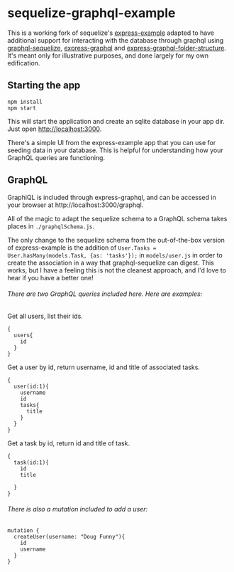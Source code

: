 # sequelize-graphql-example

This is a working fork of sequelize's [express-example](https://github.com/sequelize/express-example) adapted to have additional support for interacting with the database through graphql using [graphql-sequelize](https://github.com/mickhansen/graphql-sequelize), [express-graphql](https://github.com/graphql/express-graphql) and [express-graphql-folder-structure](https://github.com/mykhailo-riabokon/express_graphql_folder_structure). It's meant only for illustrative purposes, and done largely for my own edification.

## Starting the app

```
npm install
npm start
```

This will start the application and create an sqlite database in your app dir.
Just open [http://localhost:3000](http://localhost:3000).

There's a simple UI from the express-example app that you can use for seeding data in your database. This is helpful for understanding how your GraphQL queries are functioning.


## GraphQL

GraphiQL is included through express-graphql, and can be accessed in your browser at http://localhost:3000/graphql.

All of the magic to adapt the sequelize schema to a GraphQL schema takes places in `./graphqlSchema.js`.

The only change to the sequelize schema from the out-of-the-box version of express-example is the addition of `User.Tasks = User.hasMany(models.Task, {as: 'tasks'});` in `models/user.js` in order to create the association in a way that graphql-sequelize can digest. This works, but I have a feeling this is not the cleanest approach, and I'd love to hear if you have a better one!

###### There are two GraphQL queries included here. Here are examples:

Get all users, list their ids.
```
{
  users{
    id
  }  
}
```

Get a user by id, return username, id and title of associated tasks.
```
{
  user(id:1){
    username
    id
    tasks{
      title
    }
  }  
}
```

Get a task by id, return id and title of task.
```
{
  task(id:1){
    id
    title

  }
}
```

###### There is also a mutation included to add a user:

```
mutation {
  createUser(username: "Doug Funny"){
    id
    username
  }
}
```
